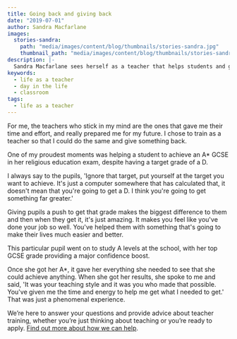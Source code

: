 ```yaml
---
title: Going back and giving back
date: "2019-07-01"
author: Sandra Macfarlane
images:
  stories-sandra:
    path: "media/images/content/blog/thumbnails/stories-sandra.jpg"
    thumbnail_path: "media/images/content/blog/thumbnails/stories-sandra.jpg"
description: |-
  Sandra Macfarlane sees herself as a teacher that helps students and gives them a love for what they have to do, whether they want to do it or not.
keywords:
  - life as a teacher
  - day in the life
  - classroom
tags:
  - life as a teacher
---
```


For me, the teachers who stick in my mind are the ones that gave me their time and effort, and really prepared me for my future. I chose to train as a teacher so that I could do the same and give something back.

One of my proudest moments was helping a student to achieve an A* GCSE in her religious education exam, despite having a target grade of a D.

I always say to the pupils, 'Ignore that target, put yourself at the target you want to achieve. It's just a computer somewhere that has calculated that, it doesn't mean that you're going to get a D. I think you're going to get something far greater.'

Giving pupils a push to get that grade makes the biggest difference to them and then when they get it, it's just amazing. It makes you feel like you've done your job so well. You've helped them with something that's going to make their lives much easier and better.

This particular pupil went on to study A levels at the school, with her top GCSE grade providing a major confidence boost.

Once she got her A*, it gave her everything she needed to see that she could achieve anything. When she got her results, she spoke to me and said, 'It was your teaching style and it was you who made that possible. You've given me the time and energy to help me get what I needed to get.' That was just a phenomenal experience.

We’re here to answer your questions and provide advice about teacher training, whether you’re just thinking about teaching or you’re ready to apply. [Find out more about how we can help](/help-and-advice).
